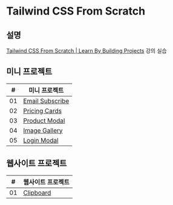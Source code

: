 # Tailwind CSS From Scratch

## 설명

[Tailwind CSS From Scratch | Learn By Building Projects](https://kmooc.udemy.com/course/tailwind-from-scratch/) 강의 실습

## 미니 프로젝트

| #   | 미니 프로젝트                                                |
| --- | ------------------------------------------------------------ |
| 01  | [Email Subscribe](./mini-projects/email-subscribe/README.md) |
| 02  | [Pricing Cards](./mini-projects/pricing-cards/README.md)     |
| 03  | [Product Modal](./mini-projects/product-modal/README.md)     |
| 04  | [Image Gallery](./mini-projects/image-gallery/README.md)     |
| 05  | [Login Modal](./mini-projects/login-modal/README.md)         |

## 웹사이트 프로젝트

| #   | 웹사이트 프로젝트                                   |
| --- | --------------------------------------------------- |
| 01  | [Clipboard](./website-projects/clipboard/README.md) |
